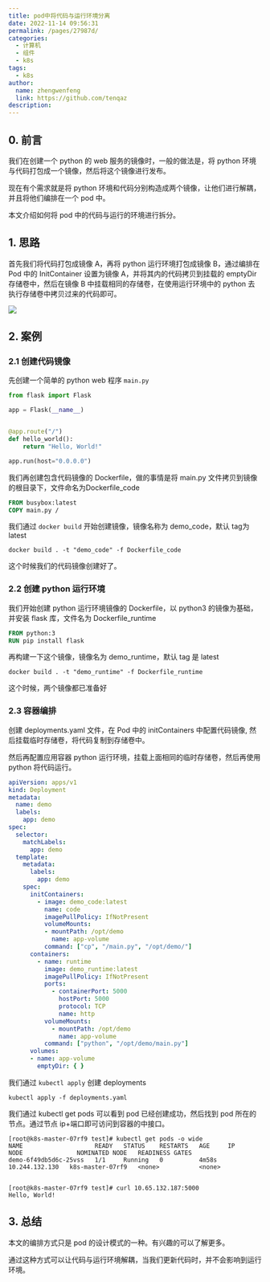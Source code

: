 ```yaml
---
title: pod中将代码与运行环境分离
date: 2022-11-14 09:56:31
permalink: /pages/27987d/
categories:
  - 计算机
  - 组件
  - k8s
tags:
  - k8s
author: 
  name: zhengwenfeng
  link: https://github.com/tenqaz
description: 
---
```



## 0. 前言

我们在创建一个 python 的 web 服务的镜像时，一般的做法是，将 python 环境与代码打包成一个镜像，然后将这个镜像进行发布。

现在有个需求就是将 python 环境和代码分别构造成两个镜像，让他们进行解耦，并且将他们编排在一个 pod 中。

本文介绍如何将 pod 中的代码与运行的环境进行拆分。

## 1. 思路

首先我们将代码打包成镜像 A，再将 python 运行环境打包成镜像 B，通过编排在 Pod 中的 InitContainer 设置为镜像 A，并将其内的代码拷贝到挂载的 emptyDir 存储卷中，然后在镜像 B 中挂载相同的存储卷，在使用运行环境中的 python 去执行存储卷中拷贝过来的代码即可。

![](https://gcore.jsdelivr.net/gh/tenqaz/BLOG-CDN@main/20221114095752.png)


## 2. 案例

### 2.1 创建代码镜像

先创建一个简单的 python web 程序 `main.py`

```python
from flask import Flask

app = Flask(__name__)


@app.route("/")
def hello_world():
    return "Hello, World!"

app.run(host="0.0.0.0")
```

我们再创建包含代码镜像的 Dockerfile，做的事情是将 main.py 文件拷贝到镜像的根目录下，文件命名为Dockerfile_code
```dockerfile
FROM busybox:latest
COPY main.py /
```

我们通过 `docker build` 开始创建镜像，镜像名称为 demo_code，默认 tag为 latest
```shell
docker build . -t "demo_code" -f Dockerfile_code
```

这个时候我们的代码镜像创建好了。

### 2.2 创建 python 运行环境

我们开始创建 python 运行环境镜像的 Dockerfile，以 python3 的镜像为基础，并安装 flask 库，文件名为 Dockerfile_runtime
```dockerfile
FROM python:3
RUN pip install flask
```


再构建一下这个镜像，镜像名为 demo_runtime，默认 tag 是 latest
```shell
docker build . -t "demo_runtime" -f Dockerfile_runtime
```

这个时候，两个镜像都已准备好

### 2.3 容器编排

创建 deployments.yaml 文件，在 Pod 中的 initContainers 中配置代码镜像, 然后挂载临时存储卷，将代码复制到存储卷中。

然后再配置应用容器 python 运行环境，挂载上面相同的临时存储卷，然后再使用 python 将代码运行。

```yaml
apiVersion: apps/v1
kind: Deployment
metadata:
  name: demo
  labels:
    app: demo
spec:
  selector:
    matchLabels:
      app: demo
  template:
    metadata:
      labels:
        app: demo
    spec:
      initContainers:
        - image: demo_code:latest
          name: code
          imagePullPolicy: IfNotPresent
          volumeMounts:
          - mountPath: /opt/demo
            name: app-volume
          command: ["cp", "/main.py", "/opt/demo/"]
      containers:
        - name: runtime
          image: demo_runtime:latest
          imagePullPolicy: IfNotPresent
          ports:
            - containerPort: 5000
              hostPort: 5000
              protocol: TCP
              name: http
          volumeMounts:
            - mountPath: /opt/demo
              name: app-volume
          command: ["python", "/opt/demo/main.py"]
      volumes:
      - name: app-volume
        emptyDir: { }
```

我们通过 `kubectl apply` 创建 deployments
```shell
kubectl apply -f deployments.yaml
```

我们通过 kubectl get pods 可以看到 pod 已经创建成功，然后找到 pod 所在的节点。通过节点 ip+端口即可访问到容器的中接口。
```shell
[root@k8s-master-07rf9 test]# kubectl get pods -o wide
NAME                    READY   STATUS    RESTARTS   AGE     IP               NODE               NOMINATED NODE   READINESS GATES
demo-6f49db5d6c-25vss   1/1     Running   0          4m58s   10.244.132.130   k8s-master-07rf9   <none>           <none>


[root@k8s-master-07rf9 test]# curl 10.65.132.187:5000
Hello, World!
```



## 3. 总结

本文的编排方式只是 pod 的设计模式的一种。有兴趣的可以了解更多。

通过这种方式可以让代码与运行环境解耦，当我们更新代码时，并不会影响到运行环境。